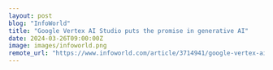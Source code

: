 ```yaml
---
layout: post
blog: "InfoWorld"
title: "Google Vertex AI Studio puts the promise in generative AI"
date: 2024-03-26T09:00:00Z
image: images/infoworld.png
remote_url: "https://www.infoworld.com/article/3714941/google-vertex-ai-studio-puts-the-promise-in-generative-ai.html#tk.rss_applicationdevelopment"
---
```

